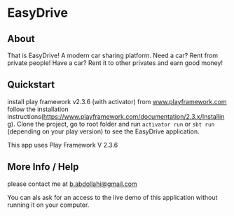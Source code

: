 # EasyDrive

## About
That is EasyDrive! A modern car sharing platform. Need a car? Rent from private people! Have a car? Rent it to other privates and earn good money!


## Quickstart
install play framework v2.3.6 (with activator) from www.playframework.com follow the installation instructions(https://www.playframework.com/documentation/2.3.x/Installing). Clone the project, go to root folder and run `activator run` or `sbt run` (depending on your play version) to see the EasyDrive application.

This app uses Play Framework V 2.3.6

## More Info / Help
please contact me at b.abdollahi@gmail.com

You can als ask for an access to the live demo of this application without running it on your computer.